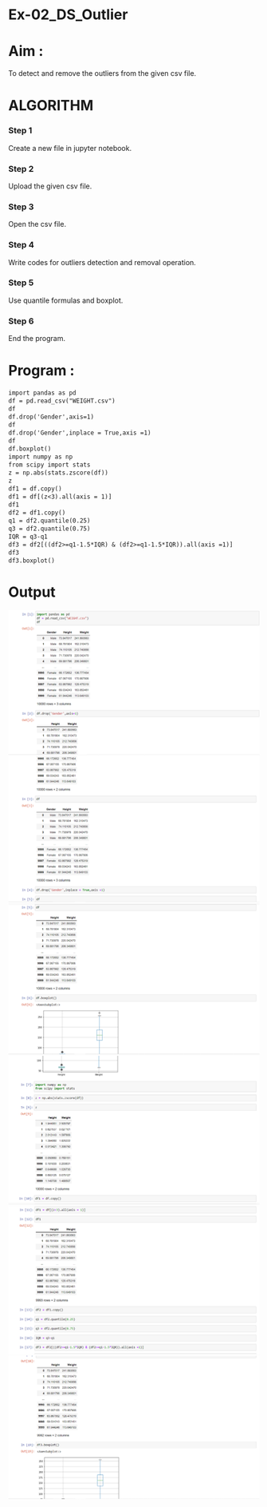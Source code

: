 # Ex-02_DS_Outlier

# Aim :
To detect and remove the outliers from the given csv file.

# ALGORITHM

### Step 1
Create a new file in jupyter notebook.

### Step 2
Upload the given csv file.

### Step 3
Open the csv file.

### Step 4
Write codes for outliers detection and removal operation.

### Step 5
Use quantile formulas and boxplot.

### Step 6
End the program.

# Program :
```
import pandas as pd
df = pd.read_csv("WEIGHT.csv")
df
df.drop('Gender',axis=1)
df
df.drop('Gender',inplace = True,axis =1)
df
df.boxplot()
import numpy as np
from scipy import stats
z = np.abs(stats.zscore(df))
z
df1 = df.copy()
df1 = df[(z<3).all(axis = 1)]
df1
df2 = df1.copy()
q1 = df2.quantile(0.25)
q3 = df2.quantile(0.75)
IQR = q3-q1
df3 = df2[((df2>=q1-1.5*IQR) & (df2>=q1-1.5*IQR)).all(axis =1)]
df3
df3.boxplot()
```
# Output
![img](scr1.png)
![img](scr2.png)
![img](scr3.png)
![img](scr4.png)
![img](scr5.png)
![img](scr6.png)
